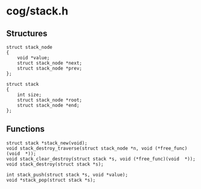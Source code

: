 # cog/stack.h


## Structures

    struct stack_node
    {
        void *value;
        struct stack_node *next;
        struct stack_node *prev;
    };

    struct stack
    {
        int size;
        struct stack_node *root;
        struct stack_node *end;
    };


## Functions

    struct stack *stack_new(void);
    void stack_destroy_traverse(struct stack_node *n, void (*free_func)(void  *));
    void stack_clear_destroy(struct stack *s, void (*free_func)(void  *));
    void stack_destroy(struct stack *s);

    int stack_push(struct stack *s, void *value);
    void *stack_pop(struct stack *s);
